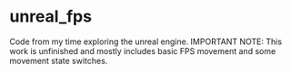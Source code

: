 # unreal_fps
Code from my time exploring the unreal engine. IMPORTANT NOTE: This work is unfinished and mostly includes basic FPS movement and some movement state switches.
